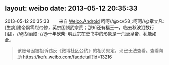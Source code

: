 layout: weibo
date: 2013-05-12 20:35:33
---
2013-05-12 20:35:33  &nbsp;&nbsp;&nbsp;&nbsp;&nbsp;&nbsp; 来自 <a href="http://app.weibo.com/t/feed/l4RWD" rel="nofollow">Weico.Android</a>
呵呵//@xcv58_:呵呵//@章立凡:[生病]建帝飘零烈帝惨，英宗困顿武宗荒；那知还有福王一，临去秋波泪数行[泪]。//@胡丽娘: //@十年砍柴: 明武宗在史书中的形象是一荒唐皇帝，犹能如此。
>  该账号因被投诉违反《微博社区公约》的相关规定，现已无法查看。查看帮助 https://kefu.weibo.com/faqdetail?id=13216
